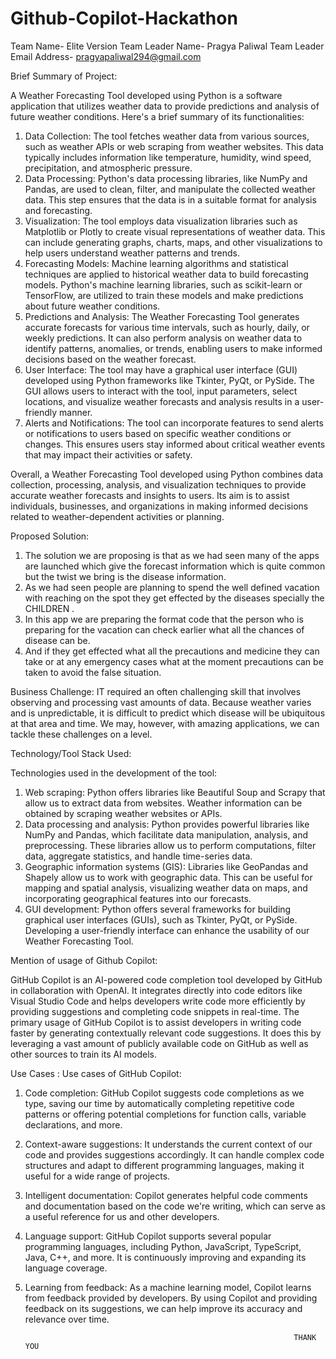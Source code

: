# Github-Copilot-Hackathon

Team Name- Elite Version
Team Leader Name- Pragya Paliwal 
Team Leader Email Address-  pragyapaliwal294@gmail.com

Brief Summary of Project:

A Weather Forecasting Tool developed using Python is a software application that utilizes weather data to provide predictions and analysis of future weather conditions. Here's a brief summary of its functionalities:
1) Data Collection: The tool fetches weather data from various sources, such as weather APIs or web scraping from weather websites. This data typically includes information like temperature, humidity, wind speed, precipitation, and atmospheric pressure.
2) Data Processing: Python's data processing libraries, like NumPy and Pandas, are used to clean, filter, and manipulate the collected weather data. This step ensures that the data is in a suitable format for analysis and forecasting.
3) Visualization: The tool employs data visualization libraries such as Matplotlib or Plotly to create visual representations of weather data. This can include generating graphs, charts, maps, and other visualizations to help users understand weather patterns and trends.
4) Forecasting Models: Machine learning algorithms and statistical techniques are applied to historical weather data to build forecasting models. Python's machine learning libraries, such as scikit-learn or TensorFlow, are utilized to train these models and make predictions about future weather conditions.
5) Predictions and Analysis: The Weather Forecasting Tool generates accurate forecasts for various time intervals, such as hourly, daily, or weekly predictions. It can also perform analysis on weather data to identify patterns, anomalies, or trends, enabling users to make informed decisions based on the weather forecast.
6) User Interface: The tool may have a graphical user interface (GUI) developed using Python frameworks like Tkinter, PyQt, or PySide. The GUI allows users to interact with the tool, input parameters, select locations, and visualize weather forecasts and analysis results in a user-friendly manner.
7) Alerts and Notifications: The tool can incorporate features to send alerts or notifications to users based on specific weather conditions or changes. This ensures users stay informed about critical weather events that may impact their activities or safety.
  
 Overall, a Weather Forecasting Tool developed using Python combines data collection, processing, analysis, and visualization techniques to provide accurate weather forecasts and insights to users. Its aim is to assist individuals, businesses, and organizations in making informed decisions related to weather-dependent activities or planning.

 Proposed Solution:

1. The solution we are proposing is that as we had seen many of the apps are launched which give the forecast information which is quite common but the twist we bring is the disease information.
2. As we had seen people are planning to spend the well defined vacation with reaching on the spot they get effected by the diseases specially the CHILDREN .
3. In this app we are preparing the format code that the person who is preparing for the vacation can check earlier what all the chances of disease can be.
4. And if they get effected what all the precautions and medicine they can take or at any emergency cases what at the moment precautions can be taken to avoid the false situation.

Business Challenge:
IT required an often challenging skill that involves observing and processing vast amounts of data. Because weather varies and is unpredictable, it is difficult to predict which disease will be ubiquitous at that area and time. 
We may, however, with amazing applications, we can tackle 
these challenges on a level.

Technology/Tool Stack Used:

Technologies used in the development of the tool:
1. Web scraping: Python offers libraries like Beautiful Soup and Scrapy that allow us to extract data from websites. Weather information can be obtained by scraping weather websites or APIs.
2. Data processing and analysis: Python provides powerful libraries like NumPy and Pandas, which facilitate data manipulation, analysis, and preprocessing. These libraries allow us to perform computations, filter data, aggregate statistics, and handle time-series data.
3. Geographic information systems (GIS): Libraries like GeoPandas and Shapely allow us to work with geographic data. This can be useful for mapping and spatial analysis, visualizing weather data on maps, and incorporating geographical features into our forecasts.
4. GUI development: Python offers several frameworks for building graphical user interfaces (GUIs), such as Tkinter, PyQt, or PySide. Developing a user-friendly interface can enhance the usability of our Weather Forecasting Tool.

Mention of usage of Github Copilot:


GitHub Copilot is an AI-powered code completion tool developed by GitHub in collaboration with OpenAI. It integrates directly into code editors like Visual Studio Code and helps developers write code more efficiently by providing suggestions and completing code snippets in real-time.
The primary usage of GitHub Copilot is to assist developers in writing code faster by generating contextually relevant code suggestions. It does this by leveraging a vast amount of publicly available code on GitHub as well as other sources to train its AI models.

Use Cases :
Use cases of GitHub Copilot:
1) Code completion: GitHub Copilot suggests code completions as we type, saving our time by automatically completing repetitive code patterns or offering potential completions for function calls, variable declarations, and more.
2) Context-aware suggestions: It understands the current context of our code and provides suggestions accordingly. It can handle complex code structures and adapt to different programming languages, making it useful for a wide range of projects.
3) Intelligent documentation: Copilot generates helpful code comments and documentation based on the code we're writing, which can serve as a useful reference for us and other developers.
4) Language support: GitHub Copilot supports several popular programming languages, including Python, JavaScript, TypeScript, Java, C++, and more. It is continuously improving and expanding its language coverage.
5) Learning from feedback: As a machine learning model, Copilot learns from feedback provided by developers. By using Copilot and providing feedback on its suggestions, we can help improve its accuracy and relevance over time.


                                                                   THANK YOU 










